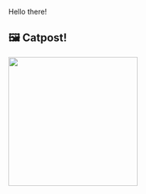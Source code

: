 Hello there!



## 🖼️ Catpost!

<sub>
    <img src="https://cdn2.thecatapi.com/images/tr.jpg" height="256">
</sub>

